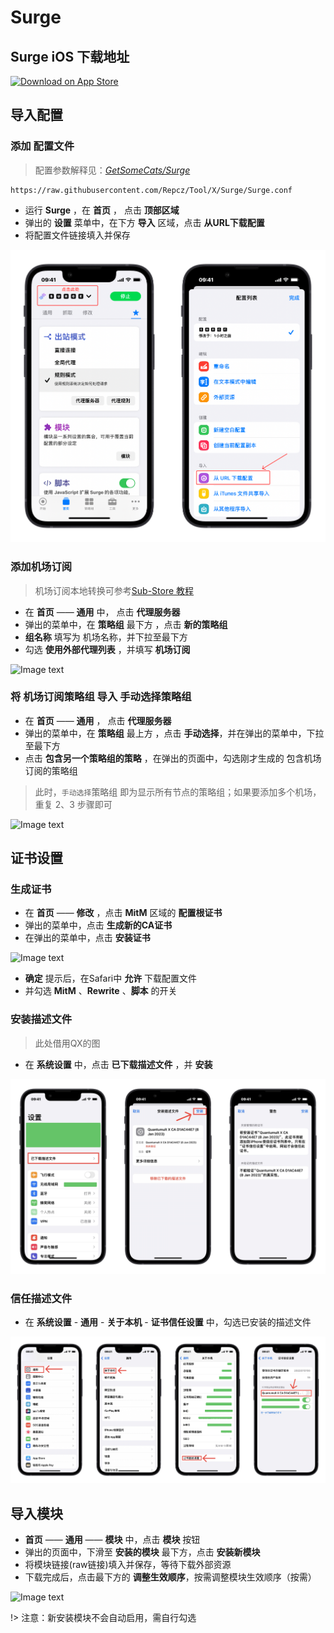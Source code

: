 # Surge

## Surge iOS 下载地址

<a href="https://apps.apple.com/app/id1442620678"><img width="200px" alt="Download on App Store" src="https://logos-download.com/wp-content/uploads/2016/06/Download_on_the_App_Store_logo.png"/></a>  


## 导入配置

### 添加 **配置文件** 
> 配置参数解释见：_[GetSomeCats/Surge](https://raw.githubusercontent.com/getsomecat/GetSomeCats/Surge/SurgePro.conf)_

```
https://raw.githubusercontent.com/Repcz/Tool/X/Surge/Surge.conf
```
* 运行 **Surge** ，在 **首页** ， 点击 **顶部区域**
* 弹出的 **设置** 菜单中，在下方 **导入** 区域，点击 **从URL下载配置**
* 将配置文件链接填入并保存

<img width="600px"  src="https://raw.githubusercontent.com/Repcz/Tool/X/Surge/Photo/1.PNG"/>

### 添加机场订阅
> 机场订阅本地转换可参考[Sub-Store 教程](https://getupnote.com/share/notes/8SiMnOcwXxZ3xEtK4k2v9Gr3pv32/7522F394-6D73-414E-BE04-1455EDB15B9F)

*  在 **首页**  —— **通用** 中， 点击 **代理服务器** 
* 弹出的菜单中，在 **策略组** 最下方 ，点击 **新的策略组**
* **组名称** 填写为 机场名称，并下拉至最下方
* 勾选 **使用外部代理列表** ，并填写 **机场订阅**

![Image text](https://raw.githubusercontent.com/Repcz/Tool/X/Surge/Photo/2.PNG) 

### 将 机场订阅策略组 导入 手动选择策略组

*  在 **首页**  —— **通用** ， 点击 **代理服务器** 
* 弹出的菜单中，在 **策略组** 最上方 ，点击 **手动选择**，并在弹出的菜单中，下拉至最下方
* 点击 **包含另一个策略组的策略** ，在弹出的页面中，勾选刚才生成的 包含机场订阅的策略组

> 此时，`手动选择`策略组 即为显示所有节点的策略组；如果要添加多个机场，重复 2、3 步骤即可


![Image text](https://raw.githubusercontent.com/Repcz/Tool/X/Surge/Photo/3.PNG) 

## 证书设置

### 生成证书
* 在 **首页**  —— **修改** ，点击 **MitM** 区域的 **配置根证书** 
* 弹出的菜单中，点击 **生成新的CA证书**
* 在弹出的菜单中，点击 **安装证书**

![Image text](https://raw.githubusercontent.com/Repcz/Tool/X/Surge/Photo/4.PNG) 

* **确定** 提示后，在Safari中 **允许** 下载配置文件
* 并勾选 **MitM** 、**Rewrite** 、**脚本** 的开关

### 安装描述文件

> 此处借用QX的图

* 在 **系统设置** 中，点击 **已下载描述文件** ，并 **安装**

![Image text](https://raw.githubusercontent.com/Repcz/Tool/X/QuantumultX/Photo/%E8%AE%BE%E7%BD%AE-%E5%AE%89%E8%A3%85%E8%AF%81%E4%B9%A6.jpg)

### 信任描述文件
* 在 **系统设置** - **通用** - **关于本机** - **证书信任设置** 中，勾选已安装的描述文件

![Image text](https://raw.githubusercontent.com/Repcz/Tool/X/QuantumultX/Photo/%E8%AE%BE%E7%BD%AE-%E4%BF%A1%E4%BB%BB%E8%AF%81%E4%B9%A6.jpg)

## 导入模块
* **首页** —— **通用** —— **模块** 中，点击 **模块** 按钮
* 弹出的页面中，下滑至 **安装的模块** 最下方，点击 **安装新模块**
* 将模块链接(raw链接)填入并保存，等待下载外部资源
* 下载完成后，点击最下方的 **调整生效顺序**，按需调整模块生效顺序（按需）

![Image text](https://raw.githubusercontent.com/Repcz/Tool/X/Surge/Photo/5.PNG) 

!> 注意：新安装模块不会自动启用，需自行勾选